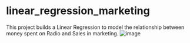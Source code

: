 # linear_regression_marketing

This project builds a Linear Regression to model the relationship between money spent on Radio and Sales in marketing.
![image](https://github.com/user-attachments/assets/5a3bfdeb-e0fd-4e4c-9b98-08bc39943c65)
